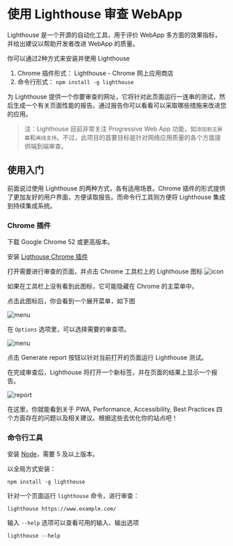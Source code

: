 # 使用 Lighthouse 审查 WebApp

Lighthouse 是一个开源的自动化工具，用于评价 WebApp 多方面的效果指标，并给出建议以帮助开发者改进 WebApp 的质量。

你可以通过2种方式来安装并使用 Lighthouse

1. Chrome 插件形式： Lighthouse - Chrome 网上应用商店
2. 命令行形式： `npm install -g lighthouse`

为 Lighthouse 提供一个你要审查的网址，它将针对此页面运行一连串的测试，然后生成一个有关页面性能的报告。通过报告你可以看看可以采取哪些措施来改进您的应用。

> 注：Lighthouse 目前非常关注 Progressive Web App 功能，如`添加到主屏幕`和`离线支持`。不过，此项目的首要目标是针对网络应用质量的各个方面提供端到端审查。

## 使用入门

前面说过使用 Lighthouse 的两种方式，各有适用场景。Chrome 插件的形式提供了更加友好的用户界面，方便读取报告。而命令行工具则方便将 Lighthouse 集成到持续集成系统。

### Chrome 插件

下载 Google Chrome 52 或更高版本。

安装 [Ligthouse Chrome 插件](https://chrome.google.com/webstore/detail/lighthouse/blipmdconlkpinefehnmjammfjpmpbjk)

打开需要进行审查的页面，并点击 Chrome 工具栏上的 Lighthouse 图标 ![icon](./images/lighthouse-ext.png)

如果在工具栏上没有看到此图标，它可能隐藏在 Chrome 的主菜单中。

点击此图标后，你会看到一个展开菜单，如下图

![menu](./images/lighthouse-show.png)

在 `Options` 选项里，可以选择需要的审查项。

![menu](./images/lighthouse-option.png)

点击 Generate report 按钮以针对当前打开的页面运行 Lighthouse 测试。

在完成审查后，Lighthouse 将打开一个新标签，并在页面的结果上显示一个报告。

![report](./images/lighthouse-report.png)

在这里，你就能看到关于 PWA, Performance, Accessibility, Best Practices 四个方面存在的问题以及相关建议。根据这些去优化你的站点吧！

### 命令行工具

安装 [Node](https://nodejs.org/zh-cn/download/)，需要 5 及以上版本。

以全局方式安装：

```npm
npm install -g lighthouse
```

针对一个页面运行 `lighthouse` 命令，进行审查：

```shell
lighthouse https://www.example.com/
```

输入 `--help` 选项可以查看可用的输入、输出选项

```shell
lighthouse --help
```

